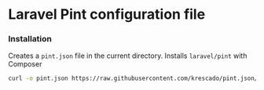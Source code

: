# Laravel Pint configuration file

### Installation

Creates a `pint.json` file in the current directory.
Installs `laravel/pint` with Composer

```bash
curl -o pint.json https://raw.githubusercontent.com/krescado/pint.json/main/pint.json && echo "File downloaded and saved as pint.json" || echo "Failed to download file" && composer require laravel/pint --dev
```
